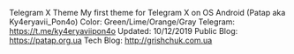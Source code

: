 Telegram X Theme
My first theme for Telegram X on OS Android (Patap aka Ky4eryavii_Pon4o) 
Color: Green/Lime/Orange/Gray 
Telegram: https://t.me/ky4eryaviipon4o 
Updated: 10/12/2019
Public Blog: https://patap.org.ua
Tech Blog: http://grishchuk.com.ua

